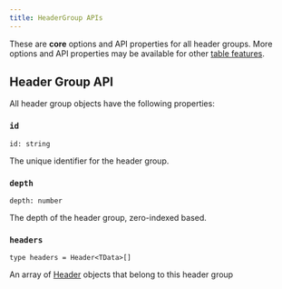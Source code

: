 ```yaml
---
title: HeaderGroup APIs
---
```


These are **core** options and API properties for all header groups. More options and API properties may be available for other [table features](../../../guide/features.md).

## Header Group API

All header group objects have the following properties:

### `id`

```tsx
id: string
```

The unique identifier for the header group.

### `depth`

```tsx
depth: number
```

The depth of the header group, zero-indexed based.

### `headers`

```tsx
type headers = Header<TData>[]
```

An array of [Header](../../../api/core/header.md) objects that belong to this header group

